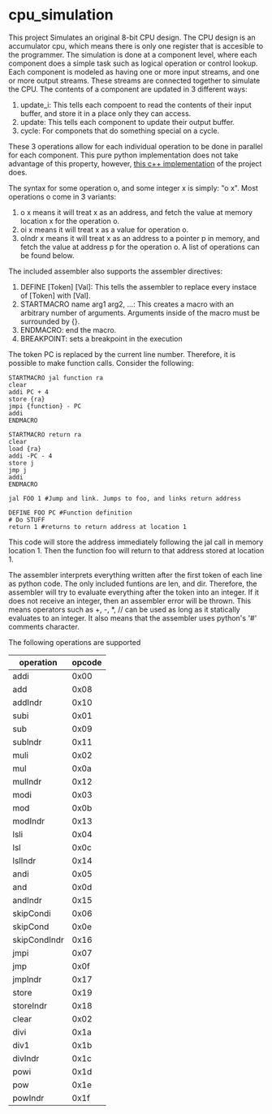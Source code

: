 # cpu_simulation

This project Simulates an original 8-bit CPU design. 
The CPU design is an accumulator cpu, which means there is only one register that is accesible to the programmer.
The simulation is done at a component level, where each component does a simple task such as logical operation or control lookup.
Each component is modeled as having one or more input streams, and one or more output streams. 
These streams are connected together to simulate the CPU. The contents of a component are updated in 3 different ways:
1. update_i: This tells each compoent to read the contents of their input buffer, and store it in a place only they can access.
1. update: This tells each component to update their output buffer.
1. cycle: For componets that do something special on a cycle.

These 3 operations allow for each individual operation to be done in parallel for each component. 
This pure python implementation does not take advantage of this property, however, [this c++ implementation](https://github.com/aidananderson44/c_cpu_simulation) 
of the project does.

The syntax for some operation o, and some integer x is simply: "o x".
Most operations o come in 3 variants:
1. o x means it will treat x as an address, and fetch the value at memory location x for the operation o.
1. oi x means it will treat x as a value for operation o.
1. oIndr x means it will treat x as an address to a pointer p in memory, and fetch the value at address p for the operation o.
A list of operations can be found below.

The included assembler also supports the assembler directives: 
1. DEFINE [Token] [Val]: This tells the assembler to replace every instace of [Token] with [Val].
1. STARTMACRO name arg1 arg2, ...: This creates a macro with an arbitrary number of arguments. Arguments inside of the macro must be surrounded by {}.
1. ENDMACRO: end the macro.
1. BREAKPOINT: sets a breakpoint in the execution

The token PC is replaced by the current line number. Therefore, it is possible to make function calls. Consider the following:
~~~
STARTMACRO jal function ra
clear
addi PC + 4
store {ra}
jmpi {function} - PC
addi
ENDMACRO

STARTMACRO return ra
clear
load {ra}
addi -PC - 4
store j
jmp j
addi
ENDMACRO

jal FOO 1 #Jump and link. Jumps to foo, and links return address

DEFINE FOO PC #Function definition
# Do STUFF
return 1 #returns to return address at location 1
~~~

This code will store the address immediately following the jal call in memory location 1. 
Then the function foo will return to that address stored at location 1.

The assembler interprets everything written after the first token of each line as python code. 
The only included funtions are len, and dir. Therefore, the assembler will try to evaluate everything after the token
into an integer. If it does not receive an integer, then an assembler error will be thrown. 
This means operators such as +, -, *, \/\/ can be used as long as it statically evaluates to an integer. 
It also means that the assembler uses python's '#' comments character.

The following operations are supported


| operation | opcode |
| ------------ | ------ |
| addi         | 0x00 |
| add          | 0x08 |
| addIndr      | 0x10 |
| subi         | 0x01 |
| sub          | 0x09 |
| subIndr      | 0x11 |
| muli         | 0x02 |
| mul          | 0x0a |
| mulIndr      | 0x12 |
| modi         | 0x03 |
| mod          | 0x0b |
| modIndr      | 0x13 |
| lsli         | 0x04 |
| lsl          | 0x0c |
| lslIndr      | 0x14 |
| andi         | 0x05 |
| and          | 0x0d |
| andIndr      | 0x15 |
| skipCondi    | 0x06 |
| skipCond     | 0x0e |
| skipCondIndr | 0x16 |
| jmpi         | 0x07 |
| jmp          | 0x0f |
| jmpIndr      | 0x17 |
| store        | 0x19 |
| storeIndr    | 0x18 |
| clear        | 0x02 |
| divi         | 0x1a |
| div1         | 0x1b |
| divIndr      | 0x1c |
| powi         | 0x1d |
| pow          | 0x1e |
| powIndr      | 0x1f |

